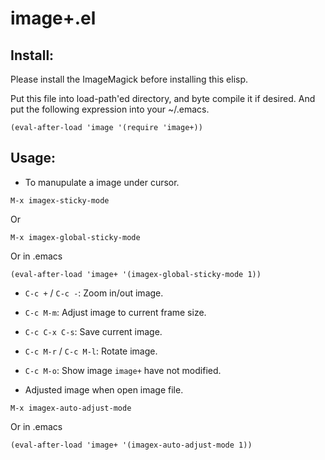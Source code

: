 image+.el
=========

## Install:

Please install the ImageMagick before installing this elisp.

Put this file into load-path'ed directory, and byte compile it if
desired. And put the following expression into your ~/.emacs.

```
(eval-after-load 'image '(require 'image+))
```

## Usage:

* To manupulate a image under cursor.

```
M-x imagex-sticky-mode
```

 Or

```
M-x imagex-global-sticky-mode
```

 Or in .emacs

```
(eval-after-load 'image+ '(imagex-global-sticky-mode 1))
```

* `C-c +` / `C-c -`: Zoom in/out image.
* `C-c M-m`: Adjust image to current frame size.
* `C-c C-x C-s`: Save current image.
* `C-c M-r` / `C-c M-l`: Rotate image.
* `C-c M-o`: Show image `image+` have not modified.

* Adjusted image when open image file.

```
M-x imagex-auto-adjust-mode
```

  Or in .emacs

```
(eval-after-load 'image+ '(imagex-auto-adjust-mode 1))
```

